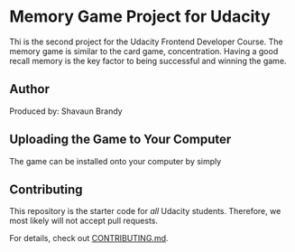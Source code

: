 # Memory Game Project for Udacity

  Thi is the second project for the Udacity Frontend Developer Course. The memory game is similar to the card game, concentration.
  Having a good recall memory is the key factor to being successful and winning the game.

## Author

 Produced by: Shavaun Brandy

## Uploading the Game to Your Computer

The game can be installed onto your computer by simply 

## Contributing

This repository is the starter code for _all_ Udacity students. Therefore, we most likely will not accept pull requests.

For details, check out [CONTRIBUTING.md](CONTRIBUTING.md).
